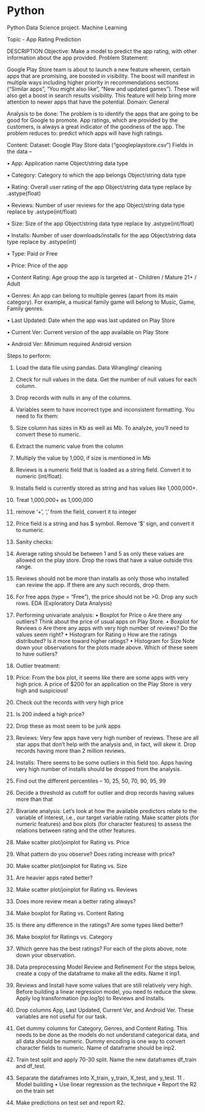 # Python
Python Data Science project. Machine Learning

Topic - App Rating Prediction

DESCRIPTION
Objective: Make a model to predict the app rating, with other information about the app provided.
Problem Statement:

Google Play Store team is about to launch a new feature wherein, certain apps that are promising, are boosted in visibility. The boost will manifest in multiple ways including higher priority in recommendations sections (“Similar apps”, “You might also like”, “New and updated games”). These will also get a boost in search results visibility.  This feature will help bring more attention to newer apps that have the potential.
Domain: General

Analysis to be done: The problem is to identify the apps that are going to be good for Google to promote. App ratings, which are provided by the customers, is always a great indicator of the goodness of the app. The problem reduces to: predict which apps will have high ratings.

Content: Dataset: Google Play Store data (“googleplaystore.csv”)
Fields in the data –

•	App: Application name
Object/string data type

•	Category: Category to which the app belongs 
Object/string data type

•	Rating: Overall user rating of the app
Object/string data type replace by .astype(float)

•	Reviews: Number of user reviews for the app
Object/string data type replace by .astype(int/float)

•	Size: Size of the app
Object/string data type replace by .astype(int/float)

•	Installs: Number of user downloads/installs for the app
Object/string data type replace by .astype(int)

•	Type: Paid or Free

•	Price: Price of the app

•	Content Rating: Age group the app is targeted at - Children / Mature 21+ / Adult

•	Genres: An app can belong to multiple genres (apart from its main category). For example, a musical family game will belong to Music, Game, Family genres.

•	Last Updated: Date when the app was last updated on Play Store

•	Current Ver: Current version of the app available on Play Store

•	Android Ver: Minimum required Android version
 
Steps to perform:
1.	Load the data file using pandas. 
Data Wrangling/ cleaning
2.	Check for null values in the data. Get the number of null values for each column.
3.	Drop records with nulls in any of the columns. 
4.	Variables seem to have incorrect type and inconsistent formatting. You need to fix them: 
1.	Size column has sizes in Kb as well as Mb. To analyze, you’ll need to convert these to numeric.
1.	Extract the numeric value from the column
2.	Multiply the value by 1,000, if size is mentioned in Mb
2.	Reviews is a numeric field that is loaded as a string field. Convert it to numeric (int/float).
3.	Installs field is currently stored as string and has values like 1,000,000+. 
1.	Treat 1,000,000+ as 1,000,000
2.	remove ‘+’, ‘,’ from the field, convert it to integer
4.	Price field is a string and has $ symbol. Remove ‘$’ sign, and convert it to numeric.
5.	Sanity checks:
1.	Average rating should be between 1 and 5 as only these values are allowed on the play store. Drop the rows that have a value outside this range.
2.	Reviews should not be more than installs as only those who installed can review the app. If there are any such records, drop them.
3.	For free apps (type = “Free”), the price should not be >0. Drop any such rows.
EDA (Exploratory Data Analysis)
5. Performing univariate analysis: 
•	Boxplot for Price
o	Are there any outliers? Think about the price of usual apps on Play Store.
•	Boxplot for Reviews
o	Are there any apps with very high number of reviews? Do the values seem right?
•	Histogram for Rating
o	How are the ratings distributed? Is it more toward higher ratings?
•	Histogram for Size
Note down your observations for the plots made above. Which of these seem to have outliers?
 
6. Outlier treatment: 
1.	Price: From the box plot, it seems like there are some apps with very high price. A price of $200 for an application on the Play Store is very high and suspicious!
1.	Check out the records with very high price
1.	Is 200 indeed a high price?
2.	Drop these as most seem to be junk apps
2.	Reviews: Very few apps have very high number of reviews. These are all star apps that don’t help with the analysis and, in fact, will skew it. Drop records having more than 2 million reviews.
3.	Installs:  There seems to be some outliers in this field too. Apps having very high number of installs should be dropped from the analysis.
1.	Find out the different percentiles – 10, 25, 50, 70, 90, 95, 99
2.	Decide a threshold as cutoff for outlier and drop records having values more than that
7. Bivariate analysis: Let’s look at how the available predictors relate to the variable of interest, i.e., our target variable rating. Make scatter plots (for numeric features) and box plots (for character features) to assess the relations between rating and the other features.
1.	Make scatter plot/joinplot for Rating vs. Price
1.	What pattern do you observe? Does rating increase with price?
2.	Make scatter plot/joinplot for Rating vs. Size
1.	Are heavier apps rated better?
3.	Make scatter plot/joinplot for Rating vs. Reviews
1.	Does more review mean a better rating always?
4.	Make boxplot for Rating vs. Content Rating
1.	Is there any difference in the ratings? Are some types liked better?
5.	Make boxplot for Ratings vs. Category
1.	Which genre has the best ratings?
For each of the plots above, note down your observation.
8. Data preprocessing
Model Review and Refinement
For the steps below, create a copy of the dataframe to make all the edits. Name it inp1.
1.	Reviews and Install have some values that are still relatively very high. Before building a linear regression model, you need to reduce the skew. Apply log transformation (np.log1p) to Reviews and Installs.
2.	Drop columns App, Last Updated, Current Ver, and Android Ver. These variables are not useful for our task.
3.	Get dummy columns for Category, Genres, and Content Rating. This needs to be done as the models do not understand categorical data, and all data should be numeric. Dummy encoding is one way to convert character fields to numeric. Name of dataframe should be inp2.
9. Train test split  and apply 70-30 split. Name the new dataframes df_train and df_test.
10. Separate the dataframes into X_train, y_train, X_test, and y_test.
11 . Model building
•	Use linear regression as the technique
•	Report the R2 on the train set
12. Make predictions on test set and report R2.
